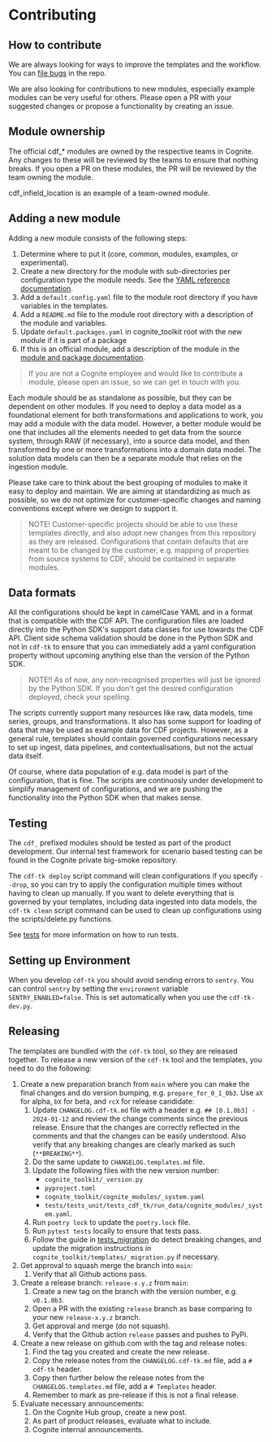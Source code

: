 # Contributing

## How to contribute

We are always looking for ways to improve the templates and the workflow. You can
[file bugs](https://github.com/cognitedata/cdf-project-templates/issues/new/choose) in the repo.

We are also looking for contributions to new modules, especially example modules can be very
useful for others. Please open a PR with your suggested changes or propose a functionality
by creating an issue.

## Module ownership

The official cdf_* modules are owned by the respective teams in Cognite. Any changes to these
will be reviewed by the teams to ensure that nothing breaks. If you open a PR on these modules,
the PR will be reviewed by the team owning the module.

cdf_infield_location is an example of a team-owned module.

## Adding a new module

Adding a new module consists of the following steps:

1. Determine where to put it (core, common, modules, examples, or experimental).
2. Create a new directory for the module with sub-directories per configuration type the module needs. See the
   [YAML reference documentation](https://developer.cognite.com/sdks/toolkit/references/configs).
3. Add a `default.config.yaml` file to the module root directory if you have variables in the templates.
4. Add a `README.md` file to the module root directory with a description of the module and variables.
5. Update `default.packages.yaml`  in cognite_toolkit root with the new module if it is part of a package
6. If this is an official module, add a description of the module in the
   [module and package documentation](https://developer.cognite.com/sdks/toolkit/references/module_reference).

> If you are not a Cognite employee and would like to contribute a module, please open an issue, so we can
> get in touch with you.

Each module should be as standalone as possible, but they can be dependent on other modules.
If you need to deploy a data model as a foundational
element for both transformations and applications to work, you may add a module with the data model.
However, a better module would be one that includes all the elements needed to get data from the
source system, through RAW (if necessary), into a source data model, and then transformed by one or
more transformations into a domain data model. The solution data models can then be a separate module
that relies on the ingestion module.

Please take care to think about the best grouping of modules to make it easy to deploy and maintain.
We are aiming at standardizing as much as possible, so we do not optimize for customer-specific
changes and naming conventions except where we design to support it.

> NOTE! Customer-specific projects should be able to use these templates directly, and also adopt
> new changes from this repository as they are released.
> Configurations that contain defaults that are meant to be changed by the customer, e.g. mapping
> of properties from source systems to CDF, should be contained in separate modules.

## Data formats

All the configurations should be kept in camelCase YAML and in a format that is compatible with the CDF API.
The configuration files are loaded directly into the Python SDK's support data classes for
use towards the CDF API. Client side schema validation should be done in the Python SDK and not in `cdf-tk`
to ensure that you can immediately
add a yaml configuration property without upcoming anything else than the version of the Python SDK.

> NOTE!! As of now, any non-recognised properties will just be ignored by the Python SDK. If you don't
> get the desired configuration deployed, check your spelling.

The scripts currently support many resources like raw, data models, time series, groups, and transformations.
It also has some support for loading of data that may be used as example data for CDF projects. However,
as a general rule, templates should contain governed configurations necessary to set up ingest, data pipelines,
and contextualisations, but not the actual data itself.

Of course, where data population of e.g. data model is part of the configuration, that is fine.
The scripts are continuosly under development to simplify management of configurations, and
we are pushing the functionality into the Python SDK when that makes sense.

## Testing

The `cdf_` prefixed modules should be tested as part of the product development. Our internal
test framework for scenario based testing can be found in the Cognite private big-smoke repository.

The `cdf-tk deploy` script command will clean configurations if you specify `--drop`, so you can
try to apply the configuration multiple times without having to clean up manually. If you want to delete
everything that is governed by your templates, including data ingested into data models, the  `cdf-tk clean`
script command can be used to clean up configurations using the scripts/delete.py functions.

See [tests](tests/README.md) for more information on how to run tests.

## Setting up Environment

When you develop `cdf-tk` you should avoid sending errors to  `sentry`. You can control `sentry` by setting
the  `environment` variable `SENTRY_ENABLED=false`. This is set automatically when you use the `cdf-tk-dev.py`.

## Releasing

The templates are bundled with the `cdf-tk` tool, so they are released together.
To release a new version of the `cdf-tk` tool and the templates, you need to do the following:

1. Create a new preparation branch from `main` where you can make the final changes and do version bumping,
   e.g. `prepare_for_0_1_0b3`. Use `aX` for alpha, `bX` for beta, and `rcX` for
   release candidate:
   1. Update `CHANGELOG.cdf-tk.md` file with a header e.g. `## [0.1.0b3] - 2024-01-12` and review the
      change comments since the previous release. Ensure that the changes are correctly reflected in the
      comments and that the changes can be easily understood. Also verify that any breaking changes
      are clearly marked as such (`**BREAKING**`).
   2. Do the same update to `CHANGELOG.templates.md` file.
   3. Update the following files with the new version number:
      - `cognite_toolkit/_version.py`
      - `pyproject.toml`
      - `cognite_toolkit/cognite_modules/_system.yaml`
      - `tests/tests_unit/tests_cdf_tk/run_data/cognite_modules/_system.yaml`.
   4. Run `poetry lock` to update the `poetry.lock` file.
   5. Run `pytest tests` locally to ensure that tests pass.
   6. Follow the guide in [tests_migration](tests_migration/README.md) do detect breaking changes, and
      update the migration instructions in `cognite_toolkit/templates/_migration.py` if necessary.
2. Get approval to squash merge the branch into `main`:
   1. Verify that all Github actions pass.
3. Create a release branch: `release-x.y.z` from `main`:
   1. Create a new tag on the branch with the version number, e.g. `v0.1.0b3`.
   2. Open a PR with the existing `release` branch as base comparing to your new `release-x.y.z` branch.
   3. Get approval and merge (do not squash).
   4. Verify that the Github action `release` passes and pushes to PyPi.
4. Create a new release on github.com with the tag and release notes:
   1. Find the tag you created and create the new release.
   2. Copy the release notes from the `CHANGELOG.cdf-tk.md` file, add a `# cdf-tk` header.
   3. Copy then further below the release notes from the `CHANGELOG.templates.md` file, add
      a `# Templates` header.
   4. Remember to mark as pre-release if this is not a final release.
5. Evaluate necessary announcements:
   1. On the Cognite Hub group, create a new post.
   2. As part of product releases, evaluate what to include.
   3. Cognite internal announcements.
